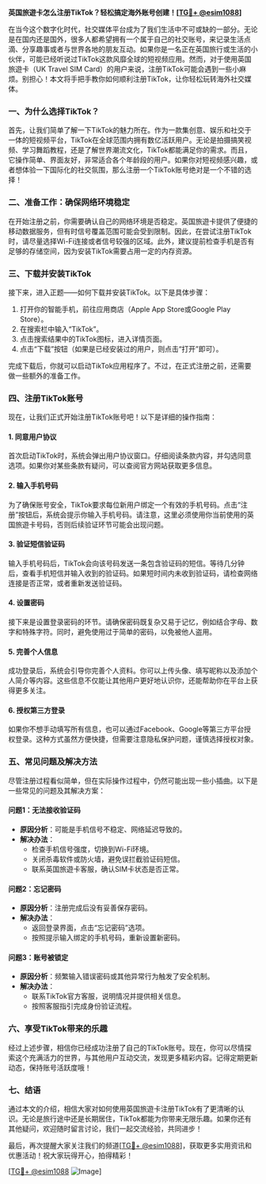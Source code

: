 **英国旅遊卡怎么注册TikTok？轻松搞定海外账号创建！[[TG💪+ @esim1088](https://t.me/s/esim1088)]**

在当今这个数字化时代，社交媒体平台成为了我们生活中不可或缺的一部分。无论是在国内还是国外，很多人都希望拥有一个属于自己的社交账号，来记录生活点滴、分享趣事或者与世界各地的朋友互动。如果你是一名正在英国旅行或生活的小伙伴，可能已经听说过TikTok这款风靡全球的短视频应用。然而，对于使用英国旅遊卡（UK Travel SIM Card）的用户来说，注册TikTok可能会遇到一些小麻烦。别担心！本文将手把手教你如何顺利注册TikTok，让你轻松玩转海外社交媒体。

### **一、为什么选择TikTok？**

首先，让我们简单了解一下TikTok的魅力所在。作为一款集创意、娱乐和社交于一体的短视频平台，TikTok在全球范围内拥有数亿活跃用户。无论是拍摄搞笑视频、学习舞蹈教程，还是了解世界潮流文化，TikTok都能满足你的需求。而且，它操作简单、界面友好，非常适合各个年龄段的用户。如果你对短视频感兴趣，或者想体验一下国际化的社交氛围，那么注册一个TikTok账号绝对是一个不错的选择！

### **二、准备工作：确保网络环境稳定**

在开始注册之前，你需要确认自己的网络环境是否稳定。英国旅遊卡提供了便捷的移动数据服务，但有时信号覆盖范围可能会受到限制。因此，在尝试注册TikTok时，请尽量选择Wi-Fi连接或者信号较强的区域。此外，建议提前检查手机是否有足够的存储空间，因为安装TikTok需要占用一定的内存资源。

### **三、下载并安装TikTok**

接下来，进入正题——如何下载并安装TikTok。以下是具体步骤：

1. 打开你的智能手机，前往应用商店（Apple App Store或Google Play Store）。
2. 在搜索栏中输入“TikTok”。
3. 点击搜索结果中的TikTok图标，进入详情页面。
4. 点击“下载”按钮（如果是已经安装过的用户，则点击“打开”即可）。

完成下载后，你就可以启动TikTok应用程序了。不过，在正式注册之前，还需要做一些额外的准备工作。

### **四、注册TikTok账号**

现在，让我们正式开始注册TikTok账号吧！以下是详细的操作指南：

#### **1. 同意用户协议**
首次启动TikTok时，系统会弹出用户协议窗口。仔细阅读条款内容，并勾选同意选项。如果你对某些条款有疑问，可以查阅官方网站获取更多信息。

#### **2. 输入手机号码**
为了确保账号安全，TikTok要求每位新用户绑定一个有效的手机号码。点击“注册”按钮后，系统会提示你输入手机号码。请注意，这里必须使用你当前使用的英国旅遊卡号码，否则后续验证环节可能会出现问题。

#### **3. 验证短信验证码**
输入手机号码后，TikTok会向该号码发送一条包含验证码的短信。等待几分钟后，查看手机短信并输入收到的验证码。如果短时间内未收到验证码，请检查网络连接是否正常，或者重新发送验证码。

#### **4. 设置密码**
接下来是设置登录密码的环节。请确保密码既复杂又易于记忆，例如结合字母、数字和特殊字符。同时，避免使用过于简单的密码，以免被他人盗用。

#### **5. 完善个人信息**
成功登录后，系统会引导你完善个人资料。你可以上传头像、填写昵称以及添加个人简介等内容。这些信息不仅能让其他用户更好地认识你，还能帮助你在平台上获得更多关注。

#### **6. 授权第三方登录**
如果你不想手动填写所有信息，也可以通过Facebook、Google等第三方平台授权登录。这种方式虽然方便快捷，但需要注意隐私保护问题，谨慎选择授权对象。

### **五、常见问题及解决方法**

尽管注册过程看似简单，但在实际操作过程中，仍然可能出现一些小插曲。以下是一些常见的问题及其解决方案：

#### **问题1：无法接收验证码**
- **原因分析**：可能是手机信号不稳定、网络延迟导致的。
- **解决办法**：
  - 检查手机信号强度，切换到Wi-Fi环境。
  - 关闭杀毒软件或防火墙，避免误拦截验证码短信。
  - 联系英国旅遊卡客服，确认SIM卡状态是否正常。

#### **问题2：忘记密码**
- **原因分析**：注册完成后没有妥善保存密码。
- **解决办法**：
  - 返回登录界面，点击“忘记密码”选项。
  - 按照提示输入绑定的手机号码，重新设置新密码。

#### **问题3：账号被锁定**
- **原因分析**：频繁输入错误密码或其他异常行为触发了安全机制。
- **解决办法**：
  - 联系TikTok官方客服，说明情况并提供相关信息。
  - 按照客服指引完成身份验证流程。

### **六、享受TikTok带来的乐趣**

经过上述步骤，相信你已经成功注册了自己的TikTok账号。现在，你可以尽情探索这个充满活力的世界，与其他用户互动交流，发现更多精彩内容。记得定期更新动态，保持账号活跃度哦！

### **七、结语**

通过本文的介绍，相信大家对如何使用英国旅遊卡注册TikTok有了更清晰的认识。无论是旅行途中还是长期居住，TikTok都能为你带来无限乐趣。如果你还有其他疑问，欢迎随时留言讨论，我们一起交流经验，共同进步！

最后，再次提醒大家关注我们的频道[[TG💪+ @esim1088](https://t.me/s/esim1088)]，获取更多实用资讯和优惠活动！祝大家玩得开心，拍得精彩！

[[TG💪+ @esim1088](https://t.me/s/esim1088) ![Image](https://i.postimg.cc/4NQfJmqS/Snipaste-2025-05-13-00-14-12.png)]